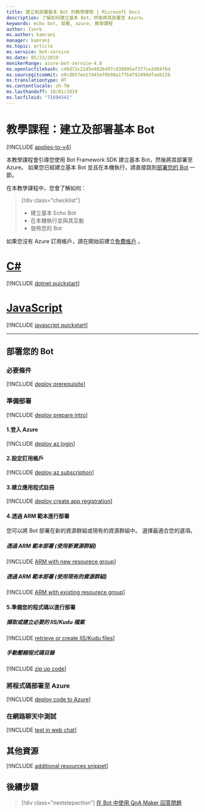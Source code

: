 ```yaml
---
title: 建立和部署基本 Bot 的教學課程 | Microsoft Docs
description: 了解如何建立基本 Bot，然後將其部署至 Azure。
keywords: echo bot, 部署, azure, 教學課程
author: Ivorb
ms.author: kamrani
manager: kamrani
ms.topic: article
ms.service: bot-service
ms.date: 05/23/2019
monikerRange: azure-bot-service-4.0
ms.openlocfilehash: c48d71c21d5e482b497cd38095af377ce2d04f6d
ms.sourcegitcommit: e9cd857ee11945ef0b98a1ffb4792494dfaeb126
ms.translationtype: HT
ms.contentlocale: zh-TW
ms.lasthandoff: 10/01/2019
ms.locfileid: "71694541"
---
```

# <a name="tutorial-create-and-deploy-a-basic-bot"></a>教學課程：建立及部署基本 Bot

[!INCLUDE [applies-to-v4](../includes/applies-to.md)]

本教學課程會引導您使用 Bot Framework SDK 建立基本 Bot，然後將其部署至 Azure。 如果您已經建立基本 Bot 並且在本機執行，請直接跳到[部署您的 Bot](#deploy-your-bot) 一節。

在本教學課程中，您會了解如何：

> [!div class="checklist"]
> * 建立基本 Echo Bot
> * 在本機執行並與其互動
> * 發佈您的 Bot

如果您沒有 Azure 訂用帳戶，請在開始前建立[免費帳戶](https://azure.microsoft.com/free/?WT.mc_id=A261C142F) 。

# <a name="ctabcsharp"></a>[C#](#tab/csharp)

[!INCLUDE [dotnet quickstart](~/includes/quickstart-dotnet.md)]

# <a name="javascripttabjavascript"></a>[JavaScript](#tab/javascript)

[!INCLUDE [javascript quickstart](~/includes/quickstart-javascript.md)]

---

## <a name="deploy-your-bot"></a>部署您的 Bot

### <a name="prerequisites"></a>必要條件
[!INCLUDE [deploy prerequisite](~/includes/deploy/snippet-prerequisite.md)]

### <a name="prepare-for-deployment"></a>準備部署
[!INCLUDE [deploy prepare intro](~/includes/deploy/snippet-prepare-deploy-intro.md)]

#### <a name="1-login-to-azure"></a>1.登入 Azure
[!INCLUDE [deploy az login](~/includes/deploy/snippet-az-login.md)]

#### <a name="2-set-the-subscription"></a>2.設定訂用帳戶
[!INCLUDE [deploy az subscription](~/includes/deploy/snippet-az-set-subscription.md)]

#### <a name="3-create-an-app-registration"></a>3.建立應用程式註冊
[!INCLUDE [deploy create app registration](~/includes/deploy/snippet-create-app-registration.md)]

#### <a name="4-deploy-via-arm-template"></a>4.透過 ARM 範本進行部署
您可以將 Bot 部署在新的資源群組或現有的資源群組中。 選擇最適合您的選項。 
##### <a name="deploy-via-arm-template-with-new-resource-group"></a>**透過 ARM 範本部署 (使用新資源群組)**
[!INCLUDE [ARM with new resourece group](~/includes/deploy/snippet-ARM-new-resource-group.md)]

##### <a name="deploy-via-arm-template-with-existing-resource-group"></a>**透過 ARM 範本部署 (使用現有的資源群組)**
[!INCLUDE [ARM with existing resourece group](~/includes/deploy/snippet-ARM-existing-resource-group.md)]

#### <a name="5-prepare-your-code-for-deployment"></a>5.準備您的程式碼以進行部署
##### <a name="retrieve-or-create-necessary-iiskudu-files"></a>**擷取或建立必要的 IIS/Kudu 檔案**
[!INCLUDE [retrieve or create IIS/Kudu files](~/includes/deploy/snippet-IIS-Kudu-files.md)]

##### <a name="zip-up-the-code-directory-manually"></a>**手動壓縮程式碼目錄**
[!INCLUDE [zip up code](~/includes/deploy/snippet-zip-code.md)]

### <a name="deploy-code-to-azure"></a>將程式碼部署至 Azure
[!INCLUDE [deploy code to Azure](~/includes/deploy/snippet-deploy-code-to-az.md)]

### <a name="test-in-web-chat"></a>在網路聊天中測試
[!INCLUDE [test in web chat](~/includes/deploy/snippet-test-in-web-chat.md)]

## <a name="additional-resources"></a>其他資源

[!INCLUDE [additional resources snippet](~/includes/deploy/snippet-additional-resources.md)]

## <a name="next-steps"></a>後續步驟
> [!div class="nextstepaction"]
> [在 Bot 中使用 QnA Maker 回答問題](bot-builder-tutorial-add-qna.md)